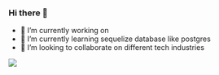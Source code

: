 ### Hi there 👋

- 🔭 I’m currently working on 
- 🌱 I’m currently learning sequelize database like postgres
- 👯 I’m looking to collaborate on different tech industries

<img src="https://github-readme-stats.vercel.app/api?username=prathm-sp&&show_icons=true&title_color=ffffff&icon_color=bb2acf&text_color=daf7dc&bg_color=151515" />
